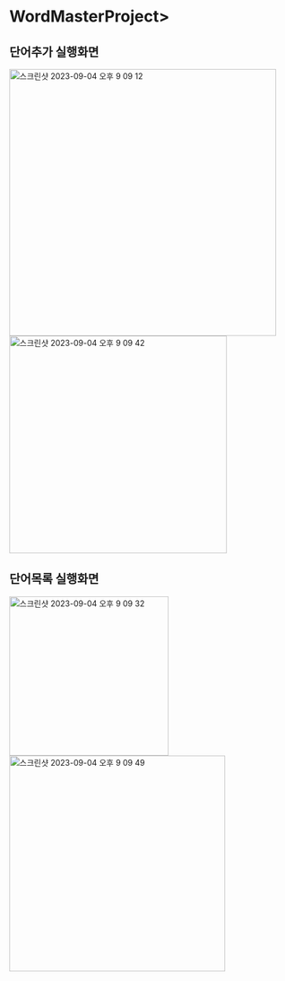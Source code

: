 # WordMasterProject>

## 단어추가 실행화면
<img width="476" alt="스크린샷 2023-09-04 오후 9 09 12" src="https://github.com/Caleb-kim19/WordMasterProject/assets/130366487/7fbb6c99-f753-4dac-95d9-c0de689b049f">
<img width="388" alt="스크린샷 2023-09-04 오후 9 09 42" src="https://github.com/Caleb-kim19/WordMasterProject/assets/130366487/c4bfe78d-a794-4e95-9afe-402c8f5b2207">

## 단어목록 실행화면
<img width="284" alt="스크린샷 2023-09-04 오후 9 09 32" src="https://github.com/Caleb-kim19/WordMasterProject/assets/130366487/328e9cf1-e6bc-4878-a51d-e544b76727aa">
<img width="385" alt="스크린샷 2023-09-04 오후 9 09 49" src="https://github.com/Caleb-kim19/WordMasterProject/assets/130366487/ea968b03-27d2-4aec-a050-dfe9758bba38">
